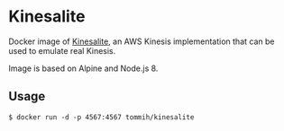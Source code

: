 # Kinesalite

Docker image of [Kinesalite](https://github.com/mhart/kinesalite), an AWS
Kinesis implementation that can be used to emulate real Kinesis.

Image is based on Alpine and Node.js 8.

## Usage

    $ docker run -d -p 4567:4567 tommih/kinesalite
